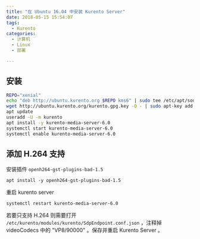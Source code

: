```yaml
---
title: "在 Ubuntu 16.04 中安装 Kurento Server"
date: 2018-05-15 15:54:07
tags:
  - Kurento
categories:
  - 计算机
  - Linux
  - 部署

---
```


## 安装

```sh
REPO="xenial"
echo "deb http://ubuntu.kurento.org $REPO kms6" | sudo tee /etc/apt/sources.list.d/kurento.list
wget http://ubuntu.kurento.org/kurento.gpg.key -O - | sudo apt-key add -
apt update
useradd -U -m kurento
apt install -y kurento-media-server-6.0
systemctl start kurento-media-server-6.0
systemctl enable kurento-media-server-6.0
```

<!-- more -->

## 添加 H.264 支持

安装插件 `openh264-gst-plugins-bad-1.5`

    apt install -y openh264-gst-plugins-bad-1.5

重启 kurento server

    systemctl restart kurento-media-server-6.0

若要只支持 H.264 则需要打开 `/etc/kurento/modules/kurento/SdpEndpoint.conf.json` ，注释掉 videoCodecs 中的 "VP8/90000" 。保存并重启 Kurento Server 。